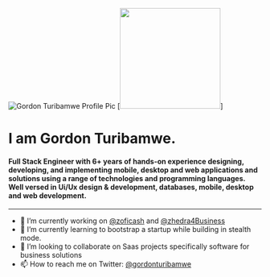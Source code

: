 ![Gordon Turibamwe Profile Pic](https://media-exp1.licdn.com/dms/image/C4D03AQHKUviehd04tg/profile-displayphoto-shrink_800_800/0/1652702583837?e=1658361600&v=beta&t=l9W4_it6lfvP2rsHopce7_YZkJNuIipkPNqEo00UKCc "Gordon Turibamwe")
[<img src="https://media-exp1.licdn.com/dms/image/C4D03AQHKUviehd04tg/profile-displayphoto-shrink_800_800/0/1652702583837?e=1658361600&v=beta&t=l9W4_it6lfvP2rsHopce7_YZkJNuIipkPNqEo00UKCc" width="200">]
# I am Gordon Turibamwe.
#### Full Stack Engineer with 6+ years of hands-on experience designing, developing, and implementing mobile, desktop and web applications and solutions using a range of technologies and programming languages. Well versed in Ui/Ux design & development, databases, mobile, desktop and web development.
---
- 🔭 I’m currently working on [@zoficash](https://github.com/zoficash) and [@zhedra4Business](https://github.com/Zhedra4Business)
- 🌱 I’m currently learning to bootstrap a startup while building in stealth mode.
- 👯 I’m looking to collaborate on Saas projects specifically software for business solutions
- 📫 How to reach me on Twitter: [@gordonturibamwe](https://twitter.com/gordonturibamwe)
